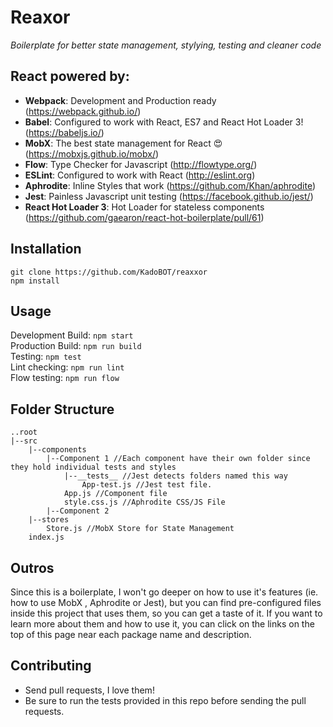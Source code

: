 # Reaxor

_Boilerplate for better state management, stylying, testing and cleaner code_


## React powered by:
* **Webpack**: Development and Production ready (https://webpack.github.io/)
* **Babel**: Configured to work with React, ES7 and React Hot Loader 3! (https://babeljs.io/)
* **MobX**: The best state management for React :heart_eyes: (https://mobxjs.github.io/mobx/)
* **Flow**: Type Checker for Javascript (http://flowtype.org/)
* **ESLint**: Configured to work with React (http://eslint.org)
* **Aphrodite**: Inline Styles that work (https://github.com/Khan/aphrodite)
* **Jest**: Painless Javascript unit testing (https://facebook.github.io/jest/)
* **React Hot Loader 3**: Hot Loader for stateless components (https://github.com/gaearon/react-hot-boilerplate/pull/61)

## Installation
```
git clone https://github.com/KadoBOT/reaxxor
npm install
```
## Usage
Development Build:  ``npm start``  
Production Build: ``npm run build``  
Testing: ``npm test``  
Lint checking: ``npm run lint``  
Flow testing:  ``npm run flow``  
## Folder Structure
```
..root
|--src
	|--components
		|--Component 1 //Each component have their own folder since they hold individual tests and styles
    		|--__tests__ //Jest detects folders named this way
           		App-test.js //Jest test file.
            App.js //Component file
            style.css.js //Aphrodite CSS/JS File
        |--Component 2
    |--stores
        Store.js //MobX Store for State Management
    index.js
```
## Outros
Since this is a boilerplate, I won't go deeper on how to use it's features (ie. how to use MobX , Aphrodite or Jest), but you can find pre-configured files inside this project that uses them, so you can get a taste of it. If you want to learn more about them and how to use it, you can click on the links on the top of this page near each package name and description.  
## Contributing
* Send pull requests, I love them!
* Be sure to run the tests provided in this repo before sending the pull requests.

